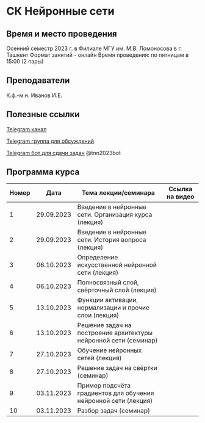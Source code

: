 # СК Нейронные сети

## Время и место проведения
Осенний семестр 2023 г. в Филиале МГУ им. М.В. Ломоносова в г. Ташкент
Формат занятий - онлайн
Время проведения: по пятницам в 15:00 (2 пары)

## Преподаватели
К.ф.-м.н. Иванов И.Е.

## Полезные ссылки

[Telegram канал](https://t.me/+5vhShJ6psxA3NDYy)

[Telegram группа для обсуждений](https://t.me/+-9VWHNuL6Ms3MDc6)

[Telegram бот для сдачи задач](t.me/tnn2023bot) @tnn2023bot

## <a name="program" /> Программа курса 
| Номер         | Дата         | Тема лекции/семинара                                  | Ссылка на видео |
| ------------- | -------------| -------------                                        |  -------------   |
| 1 |  29.09.2023   |  Введение в нейронные сети. Организация курса (лекция)                 |         |
| 2 |  29.09.2023   |  Введение в нейронные сети. История вопроса (лекция)                   |         |
| 3 |  06.10.2023   |  Определение искусственной нейронной сети (лекция)                     |         |
| 4 |  06.10.2023   |  Полносвязный слой, свёрточный слой (лекция)                           |         |
| 5 |  13.10.2023   |  Функции активации, нормализации и прочие слои (лекция)                |         |
| 6 |  13.10.2023   |  Решение задач на построение архитектуры нейронной сети (семинар)      |         |
| 7 |  27.10.2023   |  Обучение нейронных сетей (лекция)                                     |         |
| 8 |  27.10.2023   |  Решение задач на свёртки (семинар)                                    |         |
| 9 |  03.11.2023   |  Пример подсчёта  градиентов для обучения нейронной сети (лекция)      |         |
| 10|  03.11.2023   |  Разбор задач (семинар)                                                |         |

